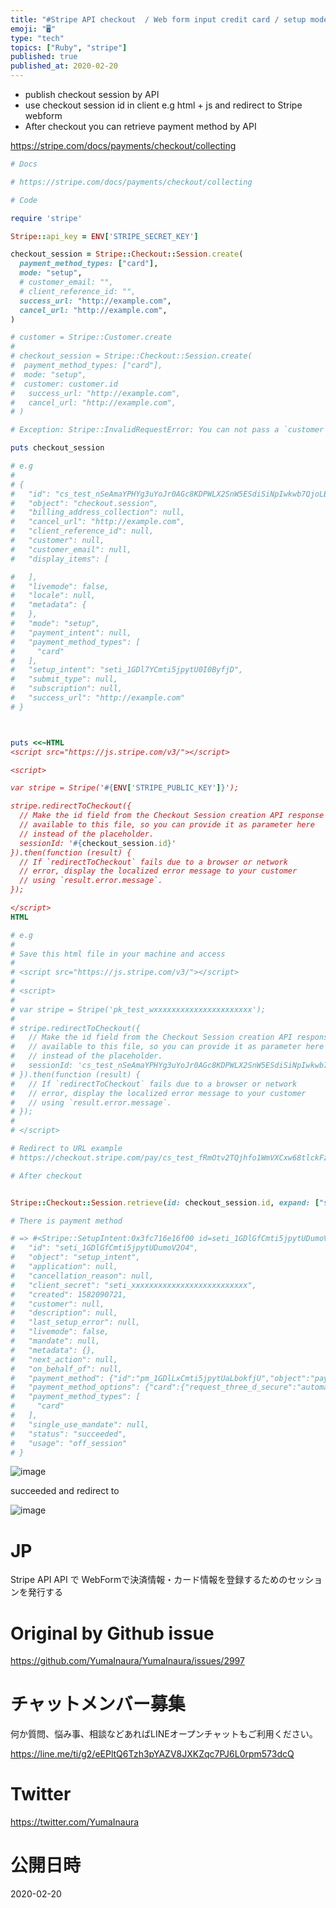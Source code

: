 ```yaml
---
title: "#Stripe API checkout  / Web form input credit card / setup mode / #Rub"
emoji: "🖥"
type: "tech"
topics: ["Ruby", "stripe"]
published: true
published_at: 2020-02-20
---
```


- publish checkout session by API
- use checkout session id in client e.g html + js and redirect to Stripe webform
- After checkout you can retrieve payment method by API

https://stripe.com/docs/payments/checkout/collecting

```rb
# Docs

# https://stripe.com/docs/payments/checkout/collecting

# Code

require 'stripe'

Stripe::api_key = ENV['STRIPE_SECRET_KEY']

checkout_session = Stripe::Checkout::Session.create(
  payment_method_types: ["card"],
  mode: "setup",
  # customer_email: "",
  # client_reference_id: "",
  success_url: "http://example.com",
  cancel_url: "http://example.com",
)

# customer = Stripe::Customer.create
#
# checkout_session = Stripe::Checkout::Session.create(
#  payment_method_types: ["card"],
#  mode: "setup",
#  customer: customer.id
#   success_url: "http://example.com",
#   cancel_url: "http://example.com",
# )

# Exception: Stripe::InvalidRequestError: You can not pass a `customer` in setup mode.

puts checkout_session

# e.g
#
# {
#   "id": "cs_test_nSeAmaYPHYg3uYoJr0AGc8KDPWLX2SnW5ESdiSiNpIwkwb7QjoLBdcUZ",
#   "object": "checkout.session",
#   "billing_address_collection": null,
#   "cancel_url": "http://example.com",
#   "client_reference_id": null,
#   "customer": null,
#   "customer_email": null,
#   "display_items": [

#   ],
#   "livemode": false,
#   "locale": null,
#   "metadata": {
#   },
#   "mode": "setup",
#   "payment_intent": null,
#   "payment_method_types": [
#     "card"
#   ],
#   "setup_intent": "seti_1GDl7YCmti5jpytU0I0ByfjD",
#   "submit_type": null,
#   "subscription": null,
#   "success_url": "http://example.com"
# }



puts <<~HTML
<script src="https://js.stripe.com/v3/"></script>

<script>

var stripe = Stripe('#{ENV['STRIPE_PUBLIC_KEY']}');

stripe.redirectToCheckout({
  // Make the id field from the Checkout Session creation API response
  // available to this file, so you can provide it as parameter here
  // instead of the placeholder.
  sessionId: '#{checkout_session.id}'
}).then(function (result) {
  // If `redirectToCheckout` fails due to a browser or network
  // error, display the localized error message to your customer
  // using `result.error.message`.
});

</script>
HTML

# e.g
#
# Save this html file in your machine and access
#
# <script src="https://js.stripe.com/v3/"></script>
#
# <script>
#
# var stripe = Stripe('pk_test_wxxxxxxxxxxxxxxxxxxxxxx');
#
# stripe.redirectToCheckout({
#   // Make the id field from the Checkout Session creation API response
#   // available to this file, so you can provide it as parameter here
#   // instead of the placeholder.
#   sessionId: 'cs_test_nSeAmaYPHYg3uYoJr0AGc8KDPWLX2SnW5ESdiSiNpIwkwb7QjoLBdcUZ'
# }).then(function (result) {
#   // If `redirectToCheckout` fails due to a browser or network
#   // error, display the localized error message to your customer
#   // using `result.error.message`.
# });
#
# </script>

# Redirect to URL example
# https://checkout.stripe.com/pay/cs_test_fRmOtv2TQjhfo1WmVXCxw68tlckFz6KiIUi2EwvHTACynBckPrfu98L1#fidkdWxOYHwnPyd1blpxYHZxWnJhVDRvd1B3bHRzY2xWSF9ycUJAUVFfZzU1dU9tNkJRTTMnKSd3YGNgd3dgd0p3bGJsayc%2Fa3BpaSknaGxhdic%2FfidicGxhJz8nS0QnKSdocGxhJz8nYzRhMWNnPDQoMGc1NygxPWNmKGc0PDUoNGRjMGFnPTQwMWQwJykndmxhJz8nNTNnMTcxZDMoNzE2MCgxMzwwKDwzY2coYTZgYzM0MjM1ZDU1J3gpJ2dgcWR2Jz9eWHgl

# After checkout


Stripe::Checkout::Session.retrieve(id: checkout_session.id, expand: ["setup_intent", "setup_intent.payment_method"]).setup_intent

# There is payment method

# => #<Stripe::SetupIntent:0x3fc716e16f00 id=seti_1GDlGfCmti5jpytUDumoV2O4> JSON: {
#   "id": "seti_1GDlGfCmti5jpytUDumoV2O4",
#   "object": "setup_intent",
#   "application": null,
#   "cancellation_reason": null,
#   "client_secret": "seti_xxxxxxxxxxxxxxxxxxxxxxxxxx",
#   "created": 1582090721,
#   "customer": null,
#   "description": null,
#   "last_setup_error": null,
#   "livemode": false,
#   "mandate": null,
#   "metadata": {},
#   "next_action": null,
#   "on_behalf_of": null,
#   "payment_method": {"id":"pm_1GDlLxCmti5jpytUaLbokfjU","object":"payment_method","billing_details":{"address":{"city":null,"country":"JP","line1":null,"line2":null,"postal_code":null,"state":null},"email":"example@gmail.com","name":"yuma inaura","phone":null},"card":{"brand":"visa","checks":{"address_line1_check":null,"address_postal_code_check":null,"cvc_check":"pass"},"country":"US","exp_month":11,"exp_year":2030,"fingerprint":"3Dnj9E30BUfyFTcl","funding":"credit","generated_from":null,"last4":"4242","three_d_secure_usage":{"supported":true},"wallet":null},"created":1582091050,"customer":null,"livemode":false,"metadata":{},"type":"card"},
#   "payment_method_options": {"card":{"request_three_d_secure":"automatic"}},
#   "payment_method_types": [
#     "card"
#   ],
#   "single_use_mandate": null,
#   "status": "succeeded",
#   "usage": "off_session"
# }
```

![image](https://user-images.githubusercontent.com/13635059/74805400-53528100-5326-11ea-994c-a255a2350787.png)

succeeded and redirect to 

![image](https://user-images.githubusercontent.com/13635059/74805401-53eb1780-5326-11ea-968d-0685b876cf29.png)


# JP

Stripe API API で WebFormで決済情報・カード情報を登録するためのセッションを発行する

# Original by Github issue

https://github.com/YumaInaura/YumaInaura/issues/2997








<!-- Update From Qiita API -->

# チャットメンバー募集


何か質問、悩み事、相談などあればLINEオープンチャットもご利用ください。

https://line.me/ti/g2/eEPltQ6Tzh3pYAZV8JXKZqc7PJ6L0rpm573dcQ





# Twitter


https://twitter.com/YumaInaura


<!-- Update From Qiita API -->



# 公開日時

2020-02-20
